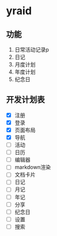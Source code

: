 # yraid


## 功能

1. 日常活动记录p
2. 日记
3. 月度计划
4. 年度计划
5. 纪念日




## 开发计划表

- [x] 注册
- [x] 登录
- [x] 页面布局
- [x] 导航
- [ ] 活动
- [ ] 日历
- [ ] 编辑器
- [ ] markdown渲染
- [ ] 文档卡片
- [ ] 日记
- [ ] 月记
- [ ] 年记
- [ ] 分享
- [ ] 纪念日
- [ ] 设置
- [ ] 搜索
